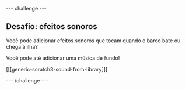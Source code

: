 \--- challenge \---

## Desafio: efeitos sonoros

Você pode adicionar efeitos sonoros que tocam quando o barco bate ou chega à ilha?

Você pode até adicionar uma música de fundo!

[[[generic-scratch3-sound-from-library]]]

\--- /challenge \---